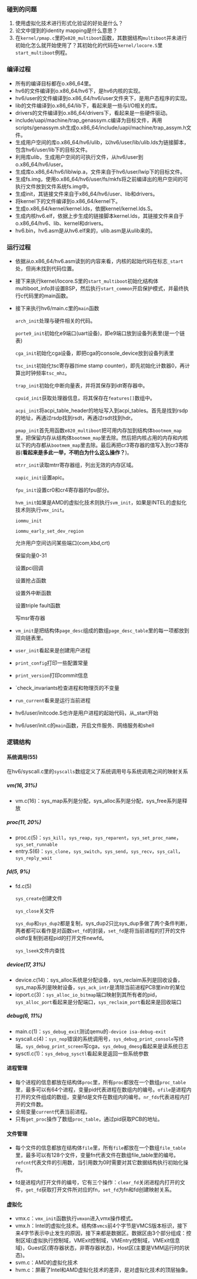 ### 碰到的问题

1. 使用虚拟化技术进行形式化验证的好处是什么？
2. 论文中提到的identity mapping是什么意思？
3. 在`kernel/pmap.c`里的`e820_multiboot`函数，其数据结构`multiboot`并未进行初始化怎么就开始使用了？其初始化的代码在`kernel/locore.S`里`start_multiboot`例程。

### 编译过程

- 所有的编译目标都在o.x86_64里。
- hv6的文件编译到o.x86_64/hv6下，是hv6内核的实现。
- hv6/user的文件编译到o.x86_64/hv6/user文件夹下，是用户态程序的实现。
- lib的文件编译到o.x86_64/lib下，看起来是一些与I/O相关的库。
- drivers的文件编译到o.x86_64/drivers下，看起来是一些硬件驱动。
- include/uapi/machine/trap_genassym.c编译为目标文件，再用scripts/genassym.sh生成o.x86_64/include/uapi/machine/trap_assym.h文件。
- 生成用户空间的库o.x86_64/hv6/ulib，以hv6/user/lib/ulib.lds为链接脚本，包含hv6/user/lib下的目标文件。
- 利用库ulib，生成用户空间的可执行文件，从hv6/user到o.x86_64/hv6/user。
- 生成库o.x86_64/hv6/liblwip.a，文件来自于hv6/user/lwip下的目标文件。
- 生成fs.img，使用o.x86_64/hv6/user/fs/mkfs将之前编译出的用户空间的可执行文件放到文件系统fs.img中。
- 生成init，其链接文件来自于x86_64/hv6/user、lib和drivers。
- 将kernel下的文件编译到o.x86_64/kernel下。
- 生成o.x86_64/kernel/kernel.lds，依据kernel/kernel.lds.S。
- 生成内核hv6.elf，依据上步生成的链接脚本kernel.lds，其链接文件来自于o.x86_64/hv6、lib、kernel和drivers。
- hv6.bin，hv6.asm是从hv6.elf来的，ulib.asm是从ulib来的。

### 运行过程

- 依据从o.x86_64/hv6.asm读到的内容来看，内核的起始代码在标志`_start`处，但尚未找到代码位置。

- 接下来执行kernel/locore.S里的`start_multiboot`初始化结构体multiboot_info并设置BSP，然后执行`start_common`开启保护模式，并最终执行c代码里的main函数。

- 接下来执行hv6/main.c里的`main`函数

  `arch_init`处理与硬件相关的代码。

  `porte9_init`初始化e9端口(uart设备)，即e9端口放到设备列表里(是一个链表)

  `cga_init`初始化cga设备，即把cga的console_device放到设备列表里

  `tsc_init`初始化tsc寄存器(time stamp counter)，即先初始化计数器0，再计算出时钟频率`tsc_mhz`。

  `trap_init`初始化中断向量表，并将其保存到idt寄存器中。

  `cpuid_init`获取处理器信息，将其保存在`features[]`数组中。

  `acpi_init`将acpi_table_header的地址写入到acpi_tables。首先是找到rsdp的地址，再通过rsdp找到rsdt，再通过rsdt找到hdr。

  `pmap_init`首先用函数`e820_multiboot`把可用内存加到结构体`bootmem_map`里，把保留内存从结构体`bootmem_map`里去除。然后把内核占用的内存和内核以下的内存都从`bootmem_map`里去除。最后再把cr3寄存器的值写入到cr3寄存器(**看起来是多此一举，不明白为什么这么操作？**)。

  `mtrr_init`读取mtrr寄存器组，列出无效的内存区域。

  `xapic_init`设置apic。

  `fpu_init`设置cr0和cr4寄存器的fpu部分。

  `hvm_init`如果是AMD的虚拟化技术则执行`svm_init`，如果是INTEL的虚拟化技术则执行`vmx_init`。

  `iommu_init`

  `iommu_early_set_dev_region`

  允许用户空间访问某些端口(com,kbd,crt)

  保留向量0-31

  设置pci回调

  设置抢占函数

  设置外中断函数

  设置triple fault函数

  写msr寄存器

- `vm_init`是把结构体`page_desc`组成的数组`page_desc_table`里的每一项都放到双向链表里。

- `user_init`看起来是创建用户进程

- `print_config`打印一些配置常量

- `print_version`打印commit信息

- `check_invariants检查进程和物理页的不变量

- `run_current`看来是运行当前进程

- hv6/user/initcode.S也许是用户进程的起始代码，从_start开始

- hv6/user/init.c的`main`函数，开启文件服务、网络服务和shell

### 逻辑结构

#### 系统调用(55)

在hv6/syscall.c里的`syscalls`数组定义了系统调用号与系统调用之间的映射关系

##### vm(16, 31%)

- vm.c(16)：sys_map系列是分配，sys_alloc系列是分配，sys_free系列是释放

##### proc(11, 20%)

- proc.c(5)：`sys_kill`，`sys_reap`，`sys_reparent`，`sys_set_proc_name`，`sys_set_runnable`
- entry.S(6)：`sys_clone`，`sys_switch`，`sys_send`，`sys_recv`，`sys_call`，`sys_reply_wait`

##### fd(5, 9%)

- fd.c(5)

  `sys_create`创建文件

  `sys_close`关文件

  `sys_dup`和`sys_dup2`都是复制，sys_dup2只比sys_dup多做了两个条件判断，两者都可以看作是对函数`set_fd`的封装，`set_fd`是将当前进程的打开的文件oldfd复制到进程pid的打开文件newfd。

  `sys_lseek`文件内查找

##### device(17, 31%)

- device.c(14)：sys_alloc系统是分配设备，sys_reclaim系列是回收设备，sys_map系列是映射设备，`sys_ack_intr`是清除当前进程PCB里initr的某位
- ioport.c(3)：`sys_alloc_io_bitmap`端口映射到其所有者的pid，`sys_alloc_port`看起来是分配端口，`sys_reclaim_port`看起来是回收端口

##### debug(6, 11%)

- main.c(1)：`sys_debug_exit`测试qemu的`-device isa-debug-exit`
- syscall.c(4)：`sys_nop`错误的系统调用号，`sys_debug_print_console`写终端，`sys_debug_print_screen`写cga，`sys_debug_dmesg`看起来是读系统日志
- sysctl.c(1)：`sys_debug_sysctl`看起来是返回一些系统参数

#### 进程管理

- 每个进程的信息都放在结构体`proc`里，所有`proc`都放在一个数组`proc_table`里，最多可以有64个进程，变量pid代表进程在数组内的编号。`ofile`是进程内打开的文件组成的数组，变量fd是文件在数组内的编号。`nr_fds`代表进程内打开的文件数。
- 全局变量`current`代表当前进程。
- 只有`get_proc`操作了数组`proc_table`，通过pid获取PCB的地址。

#### 文件管理

- 每个文件的信息都放在结构体`file`里，所有`file`都放在一个数组`file_table`里，最多可以有128个文件，变量fn代表文件在数组file_table里的编号。`refcnt`代表文件的引用数，当引用数为0时需要对其它数据结构执行初始化操作。

- fd是进程内打开文件的编号，它有三个操作：`clear_fd`关闭进程内打开的文件，`get_fd`获取打开文件所对应的fn，`set_fd`为fn和fd创建映射关系。

#### 虚拟化

- vmx.c：`vmx_init`函数执行`vmxon`进入vmx操作模式。
- vmx.h：Intel的虚拟化技术。结构体`vmcs`前4个字节是VMCS版本标识，接下来4字节表示中止发生的原因，接下来都是数据区。数据区由3个部分组成：控制区域(虚拟执行控制域，VMExit控制域，VMEntry控制域，VMExit信息域)，Guest区(寄存器状态，非寄存器状态)，Host区(主要是VMM运行时的状态)。
- svm.c：AMD的虚拟化技术
- hvm.c：屏蔽了Intel和AMD虚拟化技术的差异，是对虚拟化技术的顶层抽象。